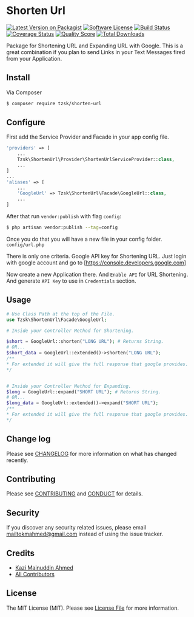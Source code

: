 # Shorten Url

[![Latest Version on Packagist][ico-version]][link-packagist]
[![Software License][ico-license]](LICENSE.md)
[![Build Status][ico-travis]][link-travis]
[![Coverage Status][ico-scrutinizer]][link-scrutinizer]
[![Quality Score][ico-code-quality]][link-code-quality]
[![Total Downloads][ico-downloads]][link-downloads]


Package for Shortening URL and Expanding URL with Google.
This  is a great combination if you plan to send Links in 
your Text Messages fired from your Application.


## Install

Via Composer

``` bash
$ composer require tzsk/shorten-url
```


## Configure

First add the Service Provider and Facade in your app config file.

``` php
'providers' => [
    ...
    Tzsk\ShortenUrl\Provider\ShortenUrlServiceProvider::class,
    ...
]
...
'aliases' => [
    ...
    'GoogleUrl' => Tzsk\ShortenUrl\Facade\GoogleUrl::class,
    ...
]
```

After that run `vendor:publish` with flag `config`:

```bash
$ php artisan vendor:publish --tag=config
```

Once you do that you will have a new file in your config folder. 
`config/url.php`

There is only one criteria. Google API key for Shortening URL.
Just login with google account and go to [https://console.developers.google.com]

Now create a new Application there. And `Enable API` for URL Shortening. 
And generate `API Key` to use in `Credentials` section. 


## Usage

``` php
# Use Class Path at the top of the File.
use Tzsk\ShortenUrl\Facade\GoogleUrl;

# Inside your Controller Method for Shortening.

$short = GoogleUrl::shorten("LONG URL"); # Returns String.
# OR...
$short_data = GoogleUrl::extended()->shorten("LONG URL");
/**
* For extended it will give the full response that google provides.
*/


# Inside your Controller Method for Expanding.
$long = GoogleUrl::expand("SHORT URL"); # Returns String.
# OR...
$long_data = GoogleUrl::extended()->expand("SHORT URL");
/**
* For extended it will give the full response that google provides.
*/
```

## Change log

Please see [CHANGELOG](CHANGELOG.md) for more information on what has changed recently.

## Contributing

Please see [CONTRIBUTING](CONTRIBUTING.md) and [CONDUCT](CONDUCT.md) for details.

## Security

If you discover any security related issues, please email mailtokmahmed@gmail.com instead of using the issue tracker.

## Credits

- [Kazi Mainuddin Ahmed][link-author]
- [All Contributors][link-contributors]

## License

The MIT License (MIT). Please see [License File](LICENSE.md) for more information.

[ico-version]: https://img.shields.io/packagist/v/tzsk/shorten-url.svg?style=flat-square
[ico-license]: https://img.shields.io/badge/license-MIT-brightgreen.svg?style=flat-square
[ico-travis]: https://img.shields.io/travis/tzsk/shorten-url/master.svg?style=flat-square
[ico-scrutinizer]: https://img.shields.io/scrutinizer/coverage/g/tzsk/shorten-url.svg?style=flat-square
[ico-code-quality]: https://img.shields.io/scrutinizer/g/tzsk/shorten-url.svg?style=flat-square
[ico-downloads]: https://img.shields.io/packagist/dt/tzsk/shorten-url.svg?style=flat-square

[link-packagist]: https://packagist.org/packages/tzsk/shorten-url
[link-travis]: https://travis-ci.org/tzsk/shorten-url
[link-scrutinizer]: https://scrutinizer-ci.com/g/tzsk/shorten-url/code-structure
[link-code-quality]: https://scrutinizer-ci.com/g/tzsk/shorten-url
[link-downloads]: https://packagist.org/packages/tzsk/shorten-url
[link-author]: https://github.com/tzsk
[link-contributors]: ../../contributors

